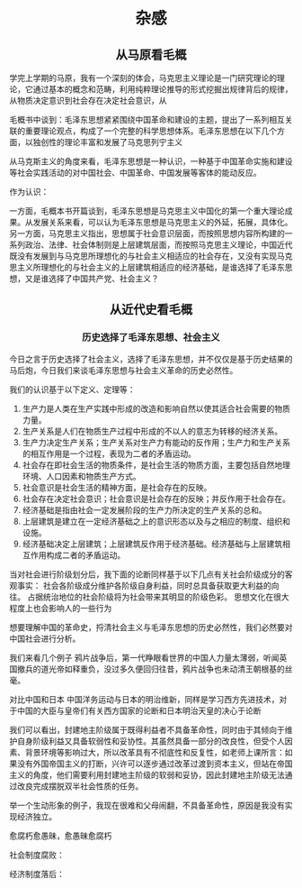 # <center>杂感</center>
## <center>从马原看毛概</center>
学完上学期的马原，我有一个深刻的体会，马克思主义理论是一门研究理论的理论，它通过基本的概念和范畴，利用纯粹理论推导的形式挖掘出规律背后的规律，从物质决定意识到社会存在决定社会意识，从 
<!--这里有很多东西没有写完，这一段的论述最好能够体现出为什么要利用马克思主义理论来研究毛泽东思想-->


毛概书中谈到：毛泽东思想紧紧围绕中国革命和建设的主题，提出了一系列相互关联的重要理论观点，构成了一个完整的科学思想体系。毛泽东思想在以下几个方面，以独创性的理论丰富和发展了马克思列宁主义

从马克斯主义的角度来看，毛泽东思想是一种认识，一种基于中国革命实施和建设等社会实践活动的对中国社会、中国革命、中国发展等客体的能动反应。

作为认识：

<!--下面可能会要这么写，基于认识所应具有的性质，认识与实践的关系，具体分析毛泽东思想的实例以及所起到的作用-->


<!--下一部分想要写具体的毛泽东思想的独创性和理论的先进性展开，这部分脱离了马原需要另起标题-->

一方面，毛概本书开篇谈到，毛泽东思想是马克思主义中国化的第一个重大理论成果。从发展关系来看，可以认为毛泽东思想是马克思主义的外延，拓展，具体化。另一方面，马克思主义指出，思想属于社会意识层面，而按照思想内容所构建的一系列政治、法律、社会体制则是上层建筑层面，而按照马克思主义理论，中国近代既没有发展到与马克思所理想化的与社会主义相适应的社会存在，又没有实现马克思主义所理想化的与社会主义的上层建筑相适应的经济基础，是谁选择了毛泽东思想，又是谁选择了中国共产党、社会主义？

## <center>从近代史看毛概</center>

### <center>历史选择了毛泽东思想、社会主义</center>
今日之言于历史选择了社会主义，选择了毛泽东思想，并不仅仅是基于历史结果的马后炮，今日我们来谈毛泽东思想与社会主义革命的历史必然性。

我们的认识基于以下定义、定理等：

1.  生产力是人类在生产实践中形成的改造和影响自然以使其适合社会需要的物质力量。
2.  生产关系是人们在物质生产过程中形成的不以人的意志为转移的经济关系。
3.  生产力决定生产关系；生产关系对生产力有能动的反作用；生产力和生产关系的相互作用是一个过程，表现为二者的矛盾运动。
4.  社会存在即社会生活的物质条件，是社会生活的物质方面，主要包括自然地理环境、人口因素和物质生产方式。
5.  社会意识是社会生活的精神方面，是社会存在的反映。
6.  社会存在决定社会意识；社会意识是社会存在的反映；并反作用于社会存在。
7.  经济基础是指由社会一定发展阶段的生产力所决定的生产关系的总和。
8.  上层建筑是建立在一定经济基础之上的意识形态以及与之相应的制度、组织和设施。
9.  经济基础决定上层建筑；上层建筑反作用于经济基础。经济基础与上层建筑相互作用构成二者的矛盾运动。

当对社会进行阶级划分后，我下面的论断同样基于以下几点有关社会阶级成分的客观事实：
社会各阶级成分维护各阶级自身利益，同时总具备获取更大利益的向往。
占据统治地位的社会阶级将为社会带来其明显的阶级色彩。
思想文化在很大程度上也会影响人的一些行为


想要理解中国的革命史，捋清社会主义与毛泽东思想的历史必然性，我们必然要对中国社会进行分析。

我们来看几个例子
鸦片战争后，第一代睁眼看世界的中国人力量太薄弱，听闻英国撤兵的道光帝如释重负，没过多久便回归往昔，鸦片战争也未动清王朝根基的丝毫。
<!--查阅中国近现代史，包括体现清朝封建地主阶级性质的资料书-->
对比中国和日本
中国洋务运动与日本的明治维新，同样是学习西方先进技术，对于中国的大臣与皇帝们有关西方国家的论断和日本明治天皇的决心于论断 
<!--这一段请查阅有关洋务运动相关资料以及日本明治维新-->
我们可以看出，封建地主阶级属于既得利益者不具备革命性，同时由于其倾向于维护自身阶级利益又具备软弱性和妥协性。其虽然具备一部分的改良性，但受个人因素、背景环境等影响过大，所以改革具有不彻底性和反复性，如老师上课所言：如果没有外国帝国主义的打断，兴许可以逐步通过改革过渡到资本主义，但站在帝国主义的角度，他们需要利用封建地主阶级的软弱和妥协，因此封建地主阶级无法通过改良完成摆脱双半社会性质的任务。

举一个生动形象的例子，我现在很难和父母闹翻，不具备革命性，原因是我没有实现经济独立。

愈腐朽愈愚昧，愈愚昧愈腐朽

社会制度腐败：

经济制度落后：

<!--这一部分查阅相关书籍比较好，不应该只停留于这些方面-->


<!--思考一种理论(通过类比的方法)来解释按照马克思主义的社会发展规律中上一个制度过于强大导致下一个制度不好发展，反而是容易越级发展-->


